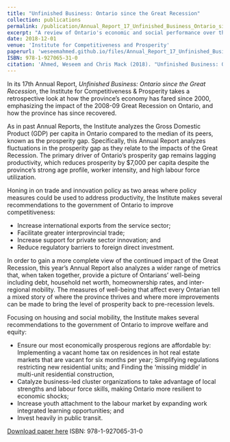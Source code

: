 ```yaml
---
title: "Unfinished Business: Ontario since the Great Recession"
collection: publications
permalink: /publication/Annual_Report_17_Unfinished_Business_Ontario_since_the_Great_Recession_Dec_2018
excerpt: "A review of Ontario's economic and social performance over the past 17 years with emphasis on the effects of the Great Recession."
date: 2018-12-01
venue: 'Institute for Competitiveness and Prosperity'
paperurl: 'weseemahmed.github.io/files/Annual_Report_17_Unfinished_Business_Ontario_since_the_Great_Recession_Dec_2018.pdf'
ISBN: 978-1-927065-31-0
citation: 'Ahmed, Weseem and Chris Mack (2018). "Unfinished Business: Ontario since the Great Recession." <i>Institute for Competitiveness and Prosperity</i>.'
---
```


In its 17th Annual Report, <i>Unfinished Business: Ontario since the Great Recession</i>, the Institute for Competitiveness & Prosperity takes a retrospective look at how the province’s economy has fared since 2000, emphasizing the impact of the 2008-09 Great Recession on Ontario, and how the province has since recovered.

As in past Annual Reports, the Institute analyzes the Gross Domestic Product (GDP) per capita in Ontario compared to the median of its peers, known as the prosperity gap. Specifically, this Annual Report analyzes fluctuations in the prosperity gap as they relate to the impacts of the Great Recession. The primary driver of Ontario’s prosperity gap remains lagging productivity, which reduces prosperity by $7,000 per capita despite the province’s strong age profile, worker intensity, and high labour force utilization.

Honing in on trade and innovation policy as two areas where policy measures could be used to address productivity, the Institute makes several recommendations to the government of Ontario to improve competitiveness:

- Increase international exports from the service sector;
- Facilitate greater interprovincial trade;
- Increase support for private sector innovation; and
- Reduce regulatory barriers to foreign direct investment.

In order to gain a more complete view of the continued impact of the Great Recession, this year’s Annual Report also analyzes a wider range of metrics that, when taken together, provide a picture of Ontarians’ well-being including debt, household net worth, homeownership rates, and inter-regional mobility. The measures of well-being that affect every Ontarian tell a mixed story of where the province thrives and where more improvements can be made to bring the level of prosperity back to pre-recession levels.

Focusing on housing and social mobility, the Institute makes several recommendations to the government of Ontario to improve welfare and equity:

- Ensure our most economically prosperous regions are affordable by:
        Implementing a vacant home tax on residences in hot real estate markets that are vacant for six months per year;
        Simplifying regulations restricting new residential units; and
        Finding the ‘missing middle’ in multi-unit residential construction,
- Catalyze business-led cluster organizations to take advantage of local strengths and labour force skills, making Ontario more resilient to economic shocks;
- Increase youth attachment to the labour market by expanding work integrated learning opportunities; and
- Invest heavily in public transit.

[Download paper here](https://www.competeprosper.ca/uploads/Annual_Report_17_Unfinished_Business_Ontario_since_the_Great_Recession_Dec_2018.pdf)
ISBN: 978-1-927065-31-0
